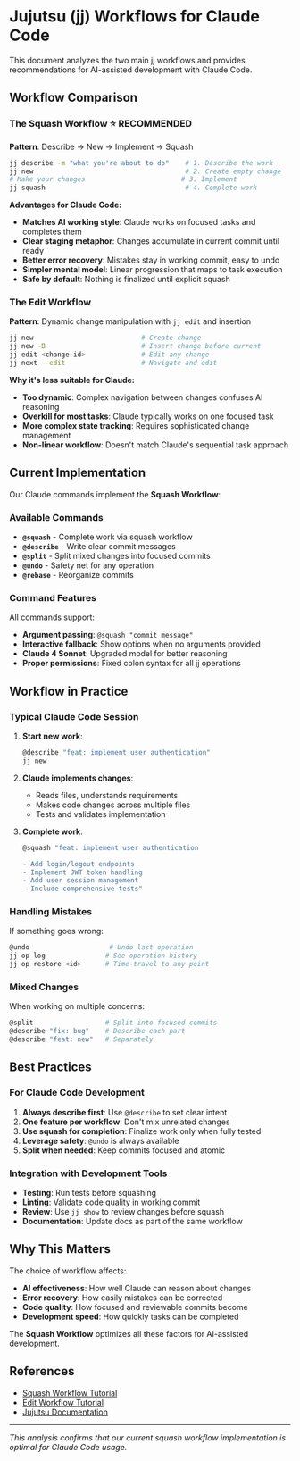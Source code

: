 # Jujutsu (jj) Workflows for Claude Code

This document analyzes the two main jj workflows and provides recommendations for AI-assisted development with Claude Code.

## Workflow Comparison

### The Squash Workflow ⭐ **RECOMMENDED**

**Pattern**: Describe → New → Implement → Squash

```bash
jj describe -m "what you're about to do"    # 1. Describe the work
jj new                                      # 2. Create empty change
# Make your changes                        # 3. Implement
jj squash                                   # 4. Complete work
```

**Advantages for Claude Code:**
- **Matches AI working style**: Claude works on focused tasks and completes them
- **Clear staging metaphor**: Changes accumulate in current commit until ready
- **Better error recovery**: Mistakes stay in working commit, easy to undo
- **Simpler mental model**: Linear progression that maps to task execution
- **Safe by default**: Nothing is finalized until explicit squash

### The Edit Workflow

**Pattern**: Dynamic change manipulation with `jj edit` and insertion

```bash
jj new                           # Create change
jj new -B                        # Insert change before current
jj edit <change-id>              # Edit any change
jj next --edit                   # Navigate and edit
```

**Why it's less suitable for Claude:**
- **Too dynamic**: Complex navigation between changes confuses AI reasoning
- **Overkill for most tasks**: Claude typically works on one focused task
- **More complex state tracking**: Requires sophisticated change management
- **Non-linear workflow**: Doesn't match Claude's sequential task approach

## Current Implementation

Our Claude commands implement the **Squash Workflow**:

### Available Commands

- **`@squash`** - Complete work via squash workflow
- **`@describe`** - Write clear commit messages
- **`@split`** - Split mixed changes into focused commits
- **`@undo`** - Safety net for any operation
- **`@rebase`** - Reorganize commits

### Command Features

All commands support:
- **Argument passing**: `@squash "commit message"`
- **Interactive fallback**: Show options when no arguments provided
- **Claude 4 Sonnet**: Upgraded model for better reasoning
- **Proper permissions**: Fixed colon syntax for all jj operations

## Workflow in Practice

### Typical Claude Code Session

1. **Start new work**:
   ```bash
   @describe "feat: implement user authentication"
   jj new
   ```

2. **Claude implements changes**:
   - Reads files, understands requirements
   - Makes code changes across multiple files
   - Tests and validates implementation

3. **Complete work**:
   ```bash
   @squash "feat: implement user authentication

   - Add login/logout endpoints
   - Implement JWT token handling
   - Add user session management
   - Include comprehensive tests"
   ```

### Handling Mistakes

If something goes wrong:
```bash
@undo                    # Undo last operation
jj op log               # See operation history
jj op restore <id>      # Time-travel to any point
```

### Mixed Changes

When working on multiple concerns:
```bash
@split                  # Split into focused commits
@describe "fix: bug"    # Describe each part
@describe "feat: new"   # Separately
```

## Best Practices

### For Claude Code Development

1. **Always describe first**: Use `@describe` to set clear intent
2. **One feature per workflow**: Don't mix unrelated changes
3. **Use squash for completion**: Finalize work only when fully tested
4. **Leverage safety**: `@undo` is always available
5. **Split when needed**: Keep commits focused and atomic

### Integration with Development Tools

- **Testing**: Run tests before squashing
- **Linting**: Validate code quality in working commit
- **Review**: Use `jj show` to review changes before squash
- **Documentation**: Update docs as part of the same workflow

## Why This Matters

The choice of workflow affects:
- **AI effectiveness**: How well Claude can reason about changes
- **Error recovery**: How easily mistakes can be corrected
- **Code quality**: How focused and reviewable commits become
- **Development speed**: How quickly tasks can be completed

The **Squash Workflow** optimizes all these factors for AI-assisted development.

## References

- [Squash Workflow Tutorial](https://steveklabnik.github.io/jujutsu-tutorial/real-world-workflows/the-squash-workflow.html)
- [Edit Workflow Tutorial](https://steveklabnik.github.io/jujutsu-tutorial/real-world-workflows/the-edit-workflow.html)
- [Jujutsu Documentation](https://jj-vcs.github.io/jj/)

---

*This analysis confirms that our current squash workflow implementation is optimal for Claude Code usage.*